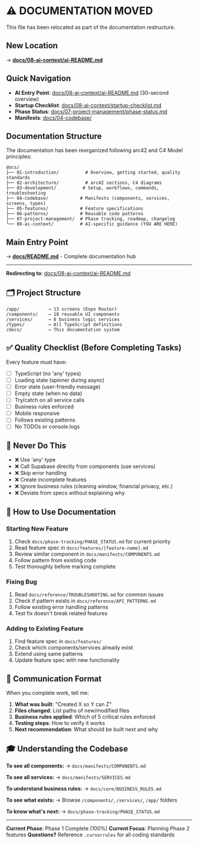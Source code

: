 # ⚠️ DOCUMENTATION MOVED

This file has been relocated as part of the documentation restructure.

## New Location
→ **[docs/08-ai-context/ai-README.md](./08-ai-context/ai-README.md)**

## Quick Navigation
- **AI Entry Point**: [docs/08-ai-context/ai-README.md](./08-ai-context/ai-README.md) (30-second overview)
- **Startup Checklist**: [docs/08-ai-context/startup-checklist.md](./08-ai-context/startup-checklist.md)
- **Phase Status**: [docs/07-project-management/phase-status.md](./07-project-management/phase-status.md)
- **Manifests**: [docs/04-codebase/](./04-codebase/)

## Documentation Structure
The documentation has been reorganized following arc42 and C4 Model principles:

```
docs/
├── 01-introduction/          # Overview, getting started, quality standards
├── 02-architecture/          # arc42 sections, C4 diagrams
├── 03-development/          # Setup, workflows, commands, troubleshooting
├── 04-codebase/            # Manifests (components, services, screens, types)
├── 05-features/            # Feature specifications
├── 06-patterns/            # Reusable code patterns
├── 07-project-management/  # Phase tracking, roadmap, changelog
└── 08-ai-context/          # AI-specific guidance (YOU ARE HERE)
```

## Main Entry Point
→ **[docs/README.md](./README.md)** - Complete documentation hub

---

**Redirecting to**: [docs/08-ai-context/ai-README.md](./08-ai-context/ai-README.md)

## 🗂️ Project Structure
```
/app/           → 13 screens (Expo Router)
/components/    → 18 reusable UI components
/services/      → 8 business logic services
/types/         → All TypeScript definitions
/docs/          → This documentation system
```

## ✅ Quality Checklist (Before Completing Tasks)
Every feature must have:
- [ ] TypeScript (no 'any' types)
- [ ] Loading state (spinner during async)
- [ ] Error state (user-friendly message)
- [ ] Empty state (when no data)
- [ ] Try/catch on all service calls
- [ ] Business rules enforced
- [ ] Mobile responsive
- [ ] Follows existing patterns
- [ ] No TODOs or console.logs

## 🚫 Never Do This
- ❌ Use 'any' type
- ❌ Call Supabase directly from components (use services)
- ❌ Skip error handling
- ❌ Create incomplete features
- ❌ Ignore business rules (cleaning window, financial privacy, etc.)
- ❌ Deviate from specs without explaining why

## 📖 How to Use Documentation

### Starting New Feature
1. Check `docs/phase-tracking/PHASE_STATUS.md` for current priority
2. Read feature spec in `docs/features/[feature-name].md`
3. Review similar component in `docs/manifests/COMPONENTS.md`
4. Follow pattern from existing code
5. Test thoroughly before marking complete

### Fixing Bug
1. Read `docs/reference/TROUBLESHOOTING.md` for common issues
2. Check if pattern exists in `docs/reference/API_PATTERNS.md`
3. Follow existing error handling patterns
4. Test fix doesn't break related features

### Adding to Existing Feature
1. Find feature spec in `docs/features/`
2. Check which components/services already exist
3. Extend using same patterns
4. Update feature spec with new functionality

## 💬 Communication Format

When you complete work, tell me:
1. **What was built**: "Created X so Y can Z"
2. **Files changed**: List paths of new/modified files
3. **Business rules applied**: Which of 5 critical rules enforced
4. **Testing steps**: How to verify it works
5. **Next recommendation**: What should be built next and why

## 🎓 Understanding the Codebase

**To see all components:**
→ `docs/manifests/COMPONENTS.md`

**To see all services:**
→ `docs/manifests/SERVICES.md`

**To understand business rules:**
→ `docs/core/BUSINESS_RULES.md`

**To see what exists:**
→ Browse `/components/`, `/services/`, `/app/` folders

**To know what's next:**
→ `docs/phase-tracking/PHASE_STATUS.md`

---

**Current Phase**: Phase 1 Complete (100%)
**Current Focus**: Planning Phase 2 features
**Questions?** Reference `.cursorrules` for all coding standards

